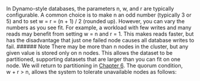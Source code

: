 In Dynamo-style databases, the parameters n, w, and r are typically configurable. A common
choice is to make n an odd number (typically 3 or 5) and to set w = r =
(n + 1) / 2 (rounded up). However, you can vary the numbers as you see fit.
For example, a workload with few writes and many reads may benefit from setting w = n and
r = 1. This makes reads faster, but has the disadvantage that just one failed node causes all
database writes to fail. ###### Note There may be more than n nodes in the cluster, but any given value is stored only on n
nodes. This allows the dataset to be partitioned, supporting datasets that are larger than you can fit
on one node. We will return to partitioning in [Chapter 6](ch06.html#ch_partitioning). The quorum condition, w + r > n, allows the system to tolerate unavailable nodes
as follows: